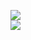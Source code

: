 [![](https://img.shields.io/badge/Made%20With-Github%20Spray-lightgrey.svg?style=for-the-badge&logo=github)](https://github.com/Annihil/github-spray#20905)  
[![](https://i.imgur.com/2DrTn0Z.gif)](https://github.com/Annihil/github-spray)